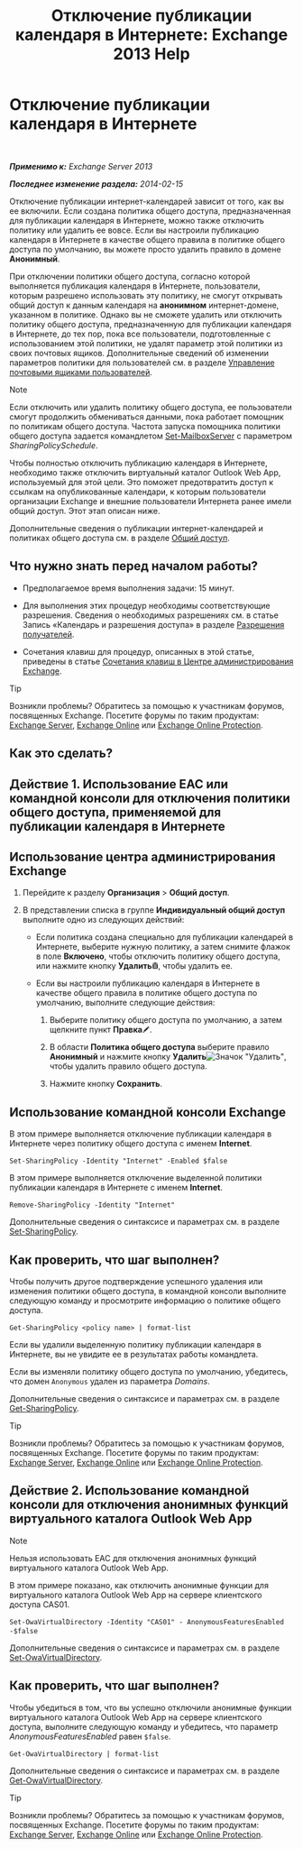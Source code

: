 ﻿---
title: 'Отключение публикации календаря в Интернете: Exchange 2013 Help'
TOCTitle: Отключение публикации календаря в Интернете
ms:assetid: f26dbf04-9dae-460f-a987-2ad3dfbc7b7e
ms:mtpsurl: https://technet.microsoft.com/ru-ru/library/JJ853047(v=EXCHG.150)
ms:contentKeyID: 50556503
ms.date: 04/30/2018
mtps_version: v=EXCHG.150
ms.translationtype: HT
---

# Отключение публикации календаря в Интернете

 

_**Применимо к:** Exchange Server 2013_

_**Последнее изменение раздела:** 2014-02-15_

Отключение публикации интернет-календарей зависит от того, как вы ее включили. Если создана политика общего доступа, предназначенная для публикации календаря в Интернете, можно также отключить политику или удалить ее вовсе. Если вы настроили публикацию календаря в Интернете в качестве общего правила в политике общего доступа по умолчанию, вы можете просто удалить правило в домене **Анонимный**.

При отключении политики общего доступа, согласно которой выполняется публикация календаря в Интернете, пользователи, которым разрешено использовать эту политику, не смогут открывать общий доступ к данным календаря на **анонимном** интернет-домене, указанном в политике. Однако вы не сможете удалить или отключить политику общего доступа, предназначенную для публикации календаря в Интернете, до тех пор, пока все пользователи, подготовленные с использованием этой политики, не удалят параметр этой политики из своих почтовых ящиков. Дополнительные сведений об изменении параметров политики для пользователей см. в разделе [Управление почтовыми ящиками пользователей](https://docs.microsoft.com/ru-ru/exchange/recipients-in-exchange-online/manage-user-mailboxes/manage-user-mailboxes).

> [!NOTE]  
> Если отключить или удалить политику общего доступа, ее пользователи смогут продолжить обмениваться данными, пока работает помощник по политикам общего доступа. Частота запуска помощника политики общего доступа задается командлетом <a href="https://technet.microsoft.com/ru-ru/library/aa998651(v=exchg.150)">Set-MailboxServer</a> с параметром <em>SharingPolicySchedule</em>.


Чтобы полностью отключить публикацию календаря в Интернете, необходимо также отключить виртуальный каталог Outlook Web App, используемый для этой цели. Это поможет предотвратить доступ к ссылкам на опубликованные календари, к которым пользователи организации Exchange и внешние пользователи Интернета ранее имели общий доступ. Этот этап описан ниже.

Дополнительные сведения о публикации интернет-календарей и политиках общего доступа см. в разделе [Общий доступ](sharing-exchange-2013-help.md).

## Что нужно знать перед началом работы?

  - Предполагаемое время выполнения задачи: 15 минут.

  - Для выполнения этих процедур необходимы соответствующие разрешения. Сведения о необходимых разрешениях см. в статье Запись «Календарь и разрешения доступа» в разделе [Разрешения получателей](recipients-permissions-exchange-2013-help.md).

  - Сочетания клавиш для процедур, описанных в этой статье, приведены в статье [Сочетания клавиш в Центре администрирования Exchange](keyboard-shortcuts-in-the-exchange-admin-center-exchange-online-protection-help.md).

> [!TIP]  
> Возникли проблемы? Обратитесь за помощью к участникам форумов, посвященных Exchange. Посетите форумы по таким продуктам: <a href="https://go.microsoft.com/fwlink/p/?linkid=60612">Exchange Server</a>, <a href="https://go.microsoft.com/fwlink/p/?linkid=267542">Exchange Online</a> или <a href="https://go.microsoft.com/fwlink/p/?linkid=285351">Exchange Online Protection</a>.


## Как это сделать?

## Действие 1. Использование EAC или командной консоли для отключения политики общего доступа, применяемой для публикации календаря в Интернете

## Использование центра администрирования Exchange

1.  Перейдите к разделу **Организация** \> **Общий доступ**.

2.  В представлении списка в группе **Индивидуальный общий доступ** выполните одно из следующих действий:
    
      - Если политика создана специально для публикации календарей в Интернете, выберите нужную политику, а затем снимите флажок в поле **Включено**, чтобы отключить политику общего доступа, или нажмите кнопку **Удалить**![Значок удаления](images/Dd979797.14f639f6-61e8-4418-bbfb-0db14de9d2f5(EXCHG.150).gif "Значок удаления"), чтобы удалить ее.
    
      - Если вы настроили публикацию календаря в Интернете в качестве общего правила в политике общего доступа по умолчанию, выполните следующие действия:
        
        1.  Выберите политику общего доступа по умолчанию, а затем щелкните пункт **Правка**![Значок редактирования](images/Bb124582.6f53ccb2-1f13-4c02-bea0-30690e6ea71d(EXCHG.150).gif "Значок редактирования").
        
        2.  В области **Политика общего доступа** выберите правило **Анонимный** и нажмите кнопку **Удалить**![Значок "Удалить"](images/JJ657492.479b6ced-8d64-4277-a725-f17fea202b28(EXCHG.150).gif "Значок \"Удалить\""), чтобы удалить правило общего доступа.
        
        3.  Нажмите кнопку **Сохранить**.

## Использование командной консоли Exchange

В этом примере выполняется отключение публикации календаря в Интернете через политику общего доступа с именем **Internet**.

    Set-SharingPolicy -Identity "Internet" -Enabled $false

В этом примере выполняется отключение выделенной политики публикации календаря в Интернете с именем **Internet**.

    Remove-SharingPolicy -Identity "Internet"

Дополнительные сведения о синтаксисе и параметрах см. в разделе [Set-SharingPolicy](https://technet.microsoft.com/ru-ru/library/dd297931\(v=exchg.150\)).

## Как проверить, что шаг выполнен?

Чтобы получить другое подтверждение успешного удаления или изменения политики общего доступа, в командной консоли выполните следующую команду и просмотрите информацию о политике общего доступа.

    Get-SharingPolicy <policy name> | format-list

Если вы удалили выделенную политику публикации календаря в Интернете, вы не увидите ее в результатах работы командлета.

Если вы изменяли политику общего доступа по умолчанию, убедитесь, что домен `Anonymous` удален из параметра *Domains*.

Дополнительные сведения о синтаксисе и параметрах см. в разделе [Get-SharingPolicy](https://technet.microsoft.com/ru-ru/library/dd335081\(v=exchg.150\)).

> [!TIP]  
> Возникли проблемы? Обратитесь за помощью к участникам форумов, посвященных Exchange. Посетите форумы по таким продуктам: <a href="https://go.microsoft.com/fwlink/p/?linkid=60612">Exchange Server</a>, <a href="https://go.microsoft.com/fwlink/p/?linkid=267542">Exchange Online</a> или <a href="https://go.microsoft.com/fwlink/p/?linkid=285351">Exchange Online Protection</a>.


## Действие 2. Использование командной консоли для отключения анонимных функций виртуального каталога Outlook Web App

> [!NOTE]  
> Нельзя использовать EAC для отключения анонимных функций виртуального каталога Outlook Web App.


В этом примере показано, как отключить анонимные функции для виртуального каталога Outlook Web App на сервере клиентского доступа CAS01.

    Set-OwaVirtualDirectory -Identity "CAS01" - AnonymousFeaturesEnabled -$false

Дополнительные сведения о синтаксисе и параметрах см. в разделе [Set-OwaVirtualDirectory](https://technet.microsoft.com/ru-ru/library/bb123515\(v=exchg.150\)).

## Как проверить, что шаг выполнен?

Чтобы убедиться в том, что вы успешно отключили анонимные функции виртуального каталога Outlook Web App на сервере клиентского доступа, выполните следующую команду и убедитесь, что параметр *AnonymousFeaturesEnabled* равен `$false`.

    Get-OwaVirtualDirectory | format-list

Дополнительные сведения о синтаксисе и параметрах см. в разделе [Get-OwaVirtualDirectory](https://technet.microsoft.com/ru-ru/library/aa998588\(v=exchg.150\)).

> [!TIP]  
> Возникли проблемы? Обратитесь за помощью к участникам форумов, посвященных Exchange. Посетите форумы по таким продуктам: <a href="https://go.microsoft.com/fwlink/p/?linkid=60612">Exchange Server</a>, <a href="https://go.microsoft.com/fwlink/p/?linkid=267542">Exchange Online</a> или <a href="https://go.microsoft.com/fwlink/p/?linkid=285351">Exchange Online Protection</a>.

